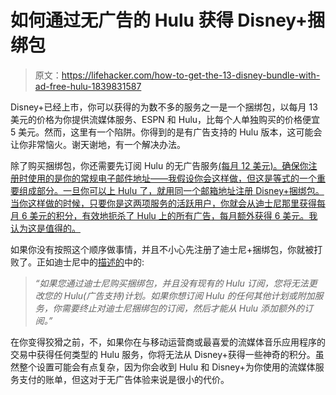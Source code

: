 # 如何通过无广告的 Hulu 获得 Disney+捆绑包

> 原文：<https://lifehacker.com/how-to-get-the-13-disney-bundle-with-ad-free-hulu-1839831587>

Disney+已经上市，你可以获得的为数不多的服务之一是一个捆绑包，以每月 13 美元的价格为你提供流媒体服务、ESPN 和 Hulu，比每个人单独购买的价格便宜 5 美元。然而，这里有一个陷阱。你得到的是有广告支持的 Hulu 版本，这可能会让你非常恼火。谢天谢地，有一个解决办法。



除了购买捆绑包，你还需要先订阅 Hulu 的无广告服务[(每月 12 美元)。确保你注册时使用的是你的常规电子邮件地址——我假设你会这样做，但这是等式的一个重要组成部分。一旦你可以上 Hulu 了，就用同一个邮箱地址注册 Disney+捆绑包。当你这样做的时候，只要你是这两项服务的活跃用户，你就会从迪士尼那里获得每月 6 美元的积分，有效地扼杀了 Hulu 上的所有广告，每月额外获得 6 美元。我认为这是值得的。](https://help.hulu.com/s/article/how-much-does-hulu-cost?language=en_US)

如果你没有按照这个顺序做事情，并且不小心先注册了迪士尼+捆绑包，你就被打败了。正如迪士尼中的[描述的](https://help.disneyplus.com/csp?id=csp_article_content&sys_kb_id=802db6851bc90010b8651f861a4bcbfd)中的:

> *“如果您通过迪士尼购买捆绑包，并且没有现有的 Hulu 订阅，您将无法更改您的 Hulu(广告支持)计划。如果你想订阅 Hulu 的任何其他计划或附加服务，你需要终止对迪士尼捆绑包的订阅，然后才能从 Hulu 添加额外的订阅。”*

在你变得狡猾之前，不，如果你在与移动运营商或最喜爱的流媒体音乐应用程序的交易中获得任何类型的 Hulu 服务，你将无法从 Disney+获得一些神奇的积分。虽然整个设置可能会有点复杂，因为你会收到 Hulu 和 Disney+为你使用的流媒体服务支付的账单，但这对于无广告体验来说是很小的代价。
